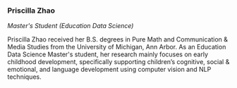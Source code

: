 ### Priscilla Zhao

_Master's Student (Education Data Science)_

Priscilla Zhao received her B.S. degrees in Pure Math and Communication & Media Studies from the University of Michigan, Ann Arbor. As an Education Data Science Master's student, her research mainly focuses on early childhood development, specifically supporting children’s cognitive, social & emotional, and language development using computer vision and NLP techniques.
